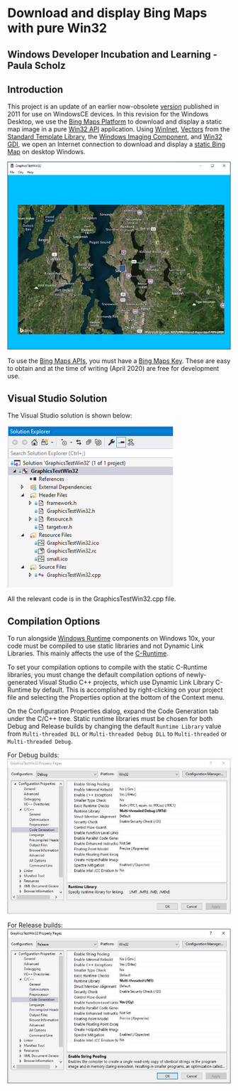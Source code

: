 # Download and display Bing Maps with pure Win32
## Windows Developer Incubation and Learning - Paula Scholz

## Introduction

This project is an update of an earlier now-obsolete [version](https://www.codeproject.com/articles/170920/download-a-google-map-with-win32-c-and-wininet) published in 2011 for use on WindowsCE devices.  In this revision for the Windows Desktop, we use the [Bing Maps Platform](https://www.microsoft.com/en-us/maps) to download and display a static map image in a pure [Win32 API](https://docs.microsoft.com/en-us/windows/win32/) application.  Using [WinInet](https://docs.microsoft.com/en-us/windows/win32/wininet/about-wininet), [Vectors](https://docs.microsoft.com/en-us/cpp/standard-library/vector-class?view=vs-2019) from the [Standard Template Library](https://docs.microsoft.com/en-us/cpp/standard-library/cpp-standard-library-reference?view=vs-2019), the [Windows Imaging Component](https://docs.microsoft.com/en-us/windows/win32/wic/-wic-about-windows-imaging-codec), and [Win32 GDI](https://docs.microsoft.com/en-us/windows/win32/gdi/windows-gdi), we open an Internet connection to download and display a [static Bing Map](https://docs.microsoft.com/en-us/bingmaps/rest-services/imagery/get-a-static-map) on desktop Windows.

![GraphicsTestWin32 Application](ReadmeImages/SeattleMap.png)

To use the [Bing Maps APIs](https://docs.microsoft.com/en-us/bingmaps/rest-services/), you must have a [Bing Maps Key](https://docs.microsoft.com/en-us/bingmaps/getting-started/bing-maps-dev-center-help/getting-a-bing-maps-key).  These are easy to obtain and at the time of writing (April 2020) are free for development use.

## Visual Studio Solution
The Visual Studio solution is shown below:

![Visual Studio Solution](ReadmeImages/VisualStudioSolution.png)

All the relevant code is in the GraphicsTestWin32.cpp file.

## Compilation Options
To run alongside [Windows Runtime](https://docs.microsoft.com/en-us/windows/uwp/winrt-components/) components on Windows 10x, your code must be compiled to use static libraries and not Dynamic Link Libraries.  This mainly affects the use of the [C-Runtime](https://docs.microsoft.com/en-us/cpp/c-runtime-library/windows-store-apps-the-windows-runtime-and-the-c-run-time?view=vs-2019).  

To set your compilation options to compile with the static C-Runtime libraries, you must change the default compilation options of newly-generated Visual Studio C++ projects, which use Dynamic Link Library C-Runtime by default.  This is accomplished by right-clicking on your project file and selecting the Properties option at the bottom of the Context menu.  

On the Configuration Properties dialog, expand the Code Generation tab under the C/C++ tree.  Static runtime libraries must be chosen for both Debug and Release builds by changing the default `Runtime Library` value from `Multi-threaded DLL` or `Multi-threaded Debug DLL` to `Multi-threaded` or `Multi-threaded Debug`.

For Debug builds:
![Debug builds](ReadmeImages/MTd.png)

For Release builds:
![Release builds](ReadmeImages/MT.png)